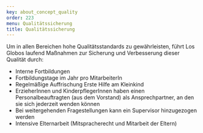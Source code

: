 ```yaml
---
key: about_concept_quality
order: 223
menu: Qualitätssicherung
title: Qualitätssicherung
---
```

Um in allen Bereichen hohe Qualitätsstandards zu gewährleisten, führt Los Globos laufend Maßnahmen zur Sicherung und Verbesserung dieser Qualität durch:

* Interne Fortbildungen
* Fortbildungstage im Jahr pro MitarbeiterIn
* Regelmäßige Auffrischung Erste Hilfe am Kleinkind
* ErzieherInnen und KinderpflegerInnen haben einen Personalbeauftragten (aus dem Vorstand) als Ansprechpartner, an den sie sich jederzeit wenden können
* Bei weitergehenden Fragestellungen kann ein Supervisor hinzugezogen werden
* Intensive Elternarbeit (Mitspracherecht und Mitarbeit der Eltern)